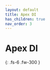 ```yaml
---
layout: default
title: Apex DI
has_children: true
nav_order: 3
---
```


# Apex DI

{: .fs-6 .fw-300 }